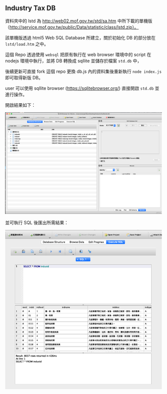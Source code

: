 ## Industry Tax DB

資料夾中的 lstd 為 http://web02.mof.gov.tw/std/sa.htm 中所下載的單機版 （http://service.mof.gov.tw/public/Data/statistic/class/lstd.zip）。

該單機版透過 html5 Web SQL Database 所建立，關於初始化 DB 的部分放在 `lstd/load.htm` 之中。

這個 Repo 透過使用 `websql` 把原有執行在 web browser 環境中的 script 在 nodejs 環境中執行，並將 DB 轉換成 sqllite 並儲存於檔案 `std.db` 中，

後續更新可直接 fork 這個 repo 更換 db.js 內的資料集後重新執行 `node index.js` 即可取得新版 DB。

user 可以使用 sqllite browser (https://sqlitebrowser.org/) 直接開啟 `std.db` 並進行操作。

開啟結果如下：

<img src="./sqllite.result.png" />

並可執行 SQL 後匯出所需結果：

<img src="./sql_result.png" />

